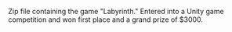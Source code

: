 Zip file containing the game "Labyrinth." Entered into a Unity game competition and won first place and a grand prize of $3000.
